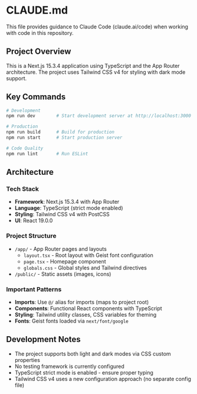 # CLAUDE.md

This file provides guidance to Claude Code (claude.ai/code) when working with code in this repository.

## Project Overview

This is a Next.js 15.3.4 application using TypeScript and the App Router architecture. The project uses Tailwind CSS v4 for styling with dark mode support.

## Key Commands

```bash
# Development
npm run dev        # Start development server at http://localhost:3000

# Production
npm run build      # Build for production
npm run start      # Start production server

# Code Quality
npm run lint       # Run ESLint
```

## Architecture

### Tech Stack
- **Framework**: Next.js 15.3.4 with App Router
- **Language**: TypeScript (strict mode enabled)
- **Styling**: Tailwind CSS v4 with PostCSS
- **UI**: React 19.0.0

### Project Structure
- `/app/` - App Router pages and layouts
  - `layout.tsx` - Root layout with Geist font configuration
  - `page.tsx` - Homepage component
  - `globals.css` - Global styles and Tailwind directives
- `/public/` - Static assets (images, icons)

### Important Patterns
- **Imports**: Use `@/` alias for imports (maps to project root)
- **Components**: Functional React components with TypeScript
- **Styling**: Tailwind utility classes, CSS variables for theming
- **Fonts**: Geist fonts loaded via `next/font/google`

## Development Notes

- The project supports both light and dark modes via CSS custom properties
- No testing framework is currently configured
- TypeScript strict mode is enabled - ensure proper typing
- Tailwind CSS v4 uses a new configuration approach (no separate config file)